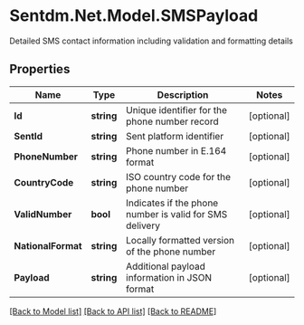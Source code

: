 # Sentdm.Net.Model.SMSPayload
Detailed SMS contact information including validation and formatting details

## Properties

Name | Type | Description | Notes
------------ | ------------- | ------------- | -------------
**Id** | **string** | Unique identifier for the phone number record | [optional] 
**SentId** | **string** | Sent platform identifier | [optional] 
**PhoneNumber** | **string** | Phone number in E.164 format | [optional] 
**CountryCode** | **string** | ISO country code for the phone number | [optional] 
**ValidNumber** | **bool** | Indicates if the phone number is valid for SMS delivery | [optional] 
**NationalFormat** | **string** | Locally formatted version of the phone number | [optional] 
**Payload** | **string** | Additional payload information in JSON format | [optional] 

[[Back to Model list]](../README.md#documentation-for-models) [[Back to API list]](../README.md#documentation-for-api-endpoints) [[Back to README]](../README.md)

